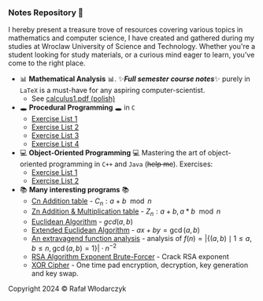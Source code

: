 ### Notes Repository 🚀
I hereby present a treasure trove of resources covering various topics in mathematics and computer science, I have created and gathered during my studies at Wroclaw University of Science and Technology. Whether you're a student looking for study materials, or a curious mind eager to learn, you've come to the right place.

- 📊 **Mathematical Analysis** 📊. ✨***Full semester course notes***✨ purely in `LaTeX` is a must-have for any aspiring computer-scientist. 
    - See [calculus1.pdf (polish)](analiza1/calculus.pdf)
- 🕳 **Procedural Programming** 🕳 in `C`
    - [Exercise List 1](wip/lab1/)
    - [Exercise List 2](wip/lab2/)
    - [Exercise List 3](wip/lab3/)
    - [Exercise List 4](wip/lab4/)
- 💻 **Object-Oriented Programming** 💻
    Mastering the art of object-oriented programming in `C++` and `Java` (~~help me~~). Exercises:
    - [Exercise List 1](oop/lab1/)
    - [Exercise List 2](oop/lab2/)
- 📚 **Many interesting programs** 📚
    - [Cn Addition table](algebra/programy/zadanie24-c.py) - $C_n: a + b \mod n$
    - [Zn Addition & Multiplication table](algebra/programy/zadanie24.py) - $Z_n: a + b, a * b \mod n$
    - [Euclidean Algorithm](algebra/programy/zadanie39.py) - $gcd(a, b)$
    - [Extended Euclidean Algorithm](algebra/programy/zadanie40.py) - $ax + by = \gcd(a, b)$
    - [An extravagend function analysis](algebra/programy/zadanie49.py) - analysis of $f(n)=\left|\{(a,b) \mid 1 \leq a,b \leq n, \gcd(a,b)=1\}\right| \cdot n^{-2}$
    - [RSA Algorithm Exponent Brute-Forcer](algebra2/rsa34.py) - Crack RSA exponent
    - [XOR Cipher](logika/programy/xorcipher.py) - One time pad encryption, decryption, key generation and key swap.

Copyright 2024 © Rafał Włodarczyk 
